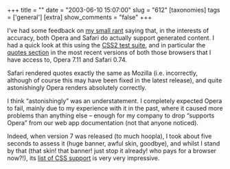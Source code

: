 +++
title = ""
date = "2003-06-10 15:07:00"
slug = "612"
[taxonomies]
tags = ['general']
[extra]
show_comments = "false"
+++

I’ve had some feedback on [my small rant](http://pipthepixie.tripod.com/blog/archive/2003_05_18_blog.html#94779355 "I hate writing for the web") saying that, in the interests of accuracy, both Opera and Safari do actually support generated content. I had a quick look at this using the [CSS2 test suite](http://www.meyerweb.com/eric/css/tests/css2/ "CSS2 Test Suite"), and in particular the [quotes section](http://www.meyerweb.com/eric/css/tests/css2/sec12-04-01.htm "CSS2 generated quotes") in the most recent versions of both those browsers that I have access to, Opera 7.11 and Safari 0.74.

Safari rendered quotes exactly the same as Mozilla (i.e. incorrectly, although of course this may have been fixed in the latest release), and quite astonishingly Opera renders absolutely correctly.

I think “astonishingly” was an understatement. I completely expected Opera to fail, mainly due to my experience with it in the past, where it caused more problems than anything else – enough for my company to drop “supports Opera” from our web app documentation (not that anyone noticed).

Indeed, when version 7 was released (to much hoopla), I took about five seconds to assess it (huge banner, awful skin, goodbye), and whilst I stand by that (that skin! that banner! just stop it already! who pays for a browser now?!), its [list of CSS support](http://www.opera.com/docs/specs/css/ "CSS support in Opera") is very very impressive.
